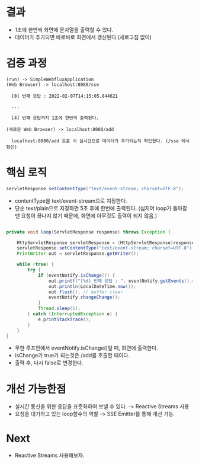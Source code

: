 # 결과

- 1초에 한번씩 화면에 문자열을 출력할 수 있다.
- 데이터가 추가되면 바로바로 화면에서 갱신된다.(새로고침 없이)

# 검증 과정

```
(run) -> SimpleWebfluxApplication
(Web Browser) -> localhost:8080/sse

  [0] 번째 응답 : 2022-02-07T14:15:05.844621

  ...

  [4] 번째 응답까지 1초에 한번씩 출력된다.

(새로운 Web Browser) -> localhost:8080/add
  
  localhost:8080/add 호출 시 실시간으로 데이터가 추가되는지 확인한다. (/sse 에서 확인)

```

# 핵심 로직

``` java
servletResponse.setContentType("text/event-stream; charset=UTF-8");
```
- contentType을 text/event-stream으로 지정한다.
- 단순 text/plain으로 지정하면 5초 후에 한번에 출력된다. (심지어 loop가 돌아갈 땐 요청이 끊나지 않기 때문에, 화면에 아무것도 출력이 되지 않음.)

``` java

private void loop(ServletResponse response) throws Exception {

    HttpServletResponse servletResponse = (HttpServletResponse)response;
    servletResponse.setContentType("text/event-stream; charset=UTF-8");
    PrintWriter out = servletResponse.getWriter();

    while (true) {
        try {
            if (eventNotify.isChange()) {
                out.printf("[%d] 번째 응답 : ", eventNotify.getEvents().size() - 1);
                out.println(LocalDateTime.now());
                out.flush(); // buffer clear
                eventNotify.changeChange();
            }
            Thread.sleep(1);
        } catch (InterruptedException e) {
            e.printStackTrace();
        }
    }
}

```
- 무한 루프안에서 eventNotify.isChange()일 때, 화면에 출력한다.
- isChange가 true가 되는것은 /add를 호출할 때이다.
- 출력 후, 다시 false로 변경한다.

# 개선 가능한점
- 실시간 통신을 위한 응답을 표준화하여 보낼 수 있다. -> Reactive Streams 사용
- 요청을 대기하고 있는 loop함수의 역할 -> SSE Emitter를 통해 개선 가능.

# Next

- Reactive Streams 사용해보자.
